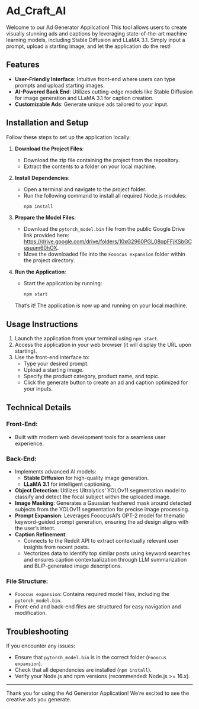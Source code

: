 # Ad_Craft_AI

Welcome to our Ad Generator Application! This tool allows users to create visually stunning ads and captions by leveraging state-of-the-art machine learning models, including Stable Diffusion and LLaMA 3.1. Simply input a prompt, upload a starting image, and let the application do the rest!

## Features

- **User-Friendly Interface**: Intuitive front-end where users can type prompts and upload starting images.
- **AI-Powered Back End**: Utilizes cutting-edge models like Stable Diffusion for image generation and LLaMA 3.1 for caption creation.
- **Customizable Ads**: Generate unique ads tailored to your input.

## Installation and Setup

Follow these steps to set up the application locally:

1. **Download the Project Files**:
   - Download the zip file containing the project from the repository.
   - Extract the contents to a folder on your local machine.

2. **Install Dependencies**:
   - Open a terminal and navigate to the project folder.
   - Run the following command to install all required Node.js modules:
     ```bash
     npm install
     ```

3. **Prepare the Model Files**:
   - Download the `pytorch_model.bin` file from the public Google Drive link provided here: https://drive.google.com/drive/folders/10xG2960PGL08qpFFjKSbGCusuum60hOX.
   - Move the downloaded file into the `Fooocus expansion` folder within the project directory.

4. **Run the Application**:
   - Start the application by running:
     ```bash
     npm start
     ```

   That’s it! The application is now up and running on your local machine.

## Usage Instructions

1. Launch the application from your terminal using `npm start`.
2. Access the application in your web browser (it will display the URL upon starting).
3. Use the front-end interface to:
   - Type your desired prompt.
   - Upload a starting image.
   - Specify the product category, product name, and topic.
   - Click the generate button to create an ad and caption optimized for your inputs.

## Technical Details

### Front-End:
- Built with modern web development tools for a seamless user experience.

### Back-End:
- Implements advanced AI models:
  - **Stable Diffusion** for high-quality image generation.
  - **LLaMA 3.1** for intelligent captioning.
- **Object Detection**: Utilizes Ultralytics’ YOLOv11 segmentation model to classify and detect the focal subject within the uploaded image.
- **Image Masking**: Generates a Gaussian feathered mask around detected subjects from the YOLOv11 segmentation for precise image processing.
- **Prompt Expansion**: Leverages FooocusAI’s GPT-2 model for thematic keyword-guided prompt generation, ensuring the ad design aligns with the user’s intent.
- **Caption Refinement**:
  - Connects to the Reddit API to extract contextually relevant user insights from recent posts.
  - Vectorizes data to identify top similar posts using keyword searches and ensures caption contextualization through LLM summarization and BLIP-generated image descriptions.
### File Structure:
- `Fooocus expansion`: Contains required model files, including the `pytorch_model.bin`.
- Front-end and back-end files are structured for easy navigation and modification.

## Troubleshooting

If you encounter any issues:
- Ensure that `pytorch_model.bin` is in the correct folder (`Fooocus expansion`).
- Check that all dependencies are installed (`npm install`).
- Verify your Node.js and npm versions (recommended: Node.js >= 16.x).

---

Thank you for using the Ad Generator Application! We’re excited to see the creative ads you generate.
